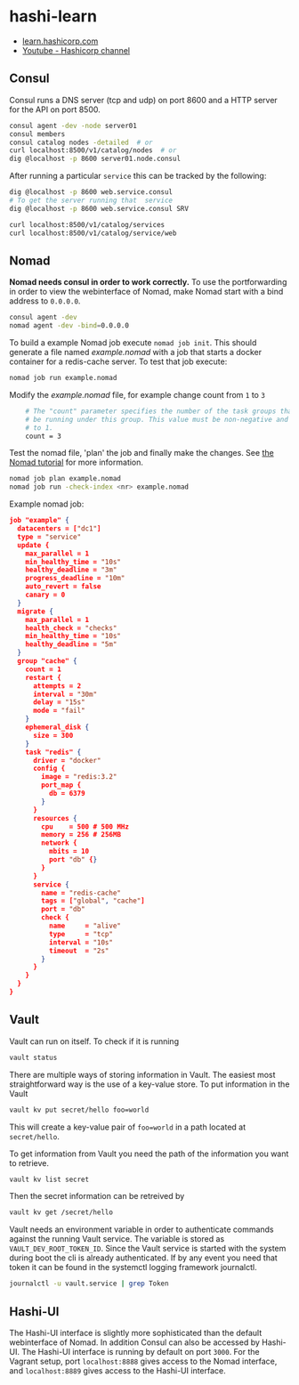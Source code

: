 # hashi-learn

 * [learn.hashicorp.com](https://learn.hashicorp.com/)
 * [Youtube - Hashicorp channel](https://www.youtube.com/HashiCorp)


## Consul

Consul runs a DNS server (tcp and udp) on port 8600 and a HTTP server for the API on port 8500.

```bash
consul agent -dev -node server01
consul members
consul catalog nodes -detailed  # or
curl localhost:8500/v1/catalog/nodes  # or
dig @localhost -p 8600 server01.node.consul
```
After running a particular `service` this can be tracked by the following:

```bash
dig @localhost -p 8600 web.service.consul
# To get the server running that  service
dig @localhost -p 8600 web.service.consul SRV 

curl localhost:8500/v1/catalog/services  
curl localhost:8500/v1/catalog/service/web  
```

## Nomad

**Nomad needs consul in order to work correctly.** To use the portforwarding in order to view the webinterface of Nomad, make Nomad start with a bind address to `0.0.0.0`.

```bash
consul agent -dev
nomad agent -dev -bind=0.0.0.0
```
To build a example Nomad job execute `nomad job init`. This should generate a file named *example.nomad* with a job that starts a docker container for a redis-cache server. To test that job execute:
```bash
nomad job run example.nomad
```
Modify the *example.nomad* file, for example change count from `1` to `3`
```bash
    # The "count" parameter specifies the number of the task groups that should
    # be running under this group. This value must be non-negative and defaults
    # to 1.
    count = 3
```
Test the nomad file, 'plan' the job and finally make the changes. See [the Nomad tutorial](https://learn.hashicorp.com/nomad/getting-started/jobs) for more information.

```bash
nomad job plan example.nomad
nomad job run -check-index <nr> example.nomad
```

Example nomad job:
```json 
job "example" {
  datacenters = ["dc1"]
  type = "service"
  update {
    max_parallel = 1
    min_healthy_time = "10s"
    healthy_deadline = "3m"
    progress_deadline = "10m"
    auto_revert = false
    canary = 0
  }
  migrate {
    max_parallel = 1
    health_check = "checks"
    min_healthy_time = "10s"
    healthy_deadline = "5m"
  }
  group "cache" {
    count = 1
    restart {
      attempts = 2
      interval = "30m"
      delay = "15s"
      mode = "fail"
    }
    ephemeral_disk {
      size = 300
    }
    task "redis" {
      driver = "docker"
      config {
        image = "redis:3.2"
        port_map {
          db = 6379
        }
      }
      resources {
        cpu    = 500 # 500 MHz
        memory = 256 # 256MB
        network {
          mbits = 10
          port "db" {}
        }
      }
      service {
        name = "redis-cache"
        tags = ["global", "cache"]
        port = "db"
        check {
          name     = "alive"
          type     = "tcp"
          interval = "10s"
          timeout  = "2s"
        }
      }
    }
  }
}
```

## Vault

Vault can run on itself. To check if it is running
``` bash
vault status
```

There are multiple ways of storing information in Vault. The easiest most straightforward way is the use of a key-value store.
To put information in the Vault
``` bash
vault kv put secret/hello foo=world
```
This will create a key-value pair of ``foo=world`` in a path located at ``secret/hello``.

To get information from Vault you need the path of the information you want to retrieve.
```bash
vault kv list secret

```
Then the secret information can be retreived by
```bash
vault kv get /secret/hello
```

Vault needs an environment variable in order to authenticate commands against the running Vault service.
The variable is stored as ``VAULT_DEV_ROOT_TOKEN_ID``. Since the Vault service is started with the system during boot the cli is already authenticated.
If by any event you need that token it can be found in the systemctl logging framework journalctl.
```bash
journalctl -u vault.service | grep Token
```

## Hashi-UI
The Hashi-UI interface is slightly more sophisticated than the default webinterface of Nomad. In addition Consul can also be accessed by Hashi-UI. 
The Hashi-UI interface is running by default on port ``3000``. 
For the Vagrant setup, port ``localhost:8888`` gives access to the Nomad interface, and ``localhost:8889`` gives access to the Hashi-UI interface.


